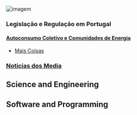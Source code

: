 
<!-- # Energy Commons -->
<!--  **Tools and Information Database for the science, engineering, economics and politics of the Energy Transition** -->

<!--Repository and open database for tutorials, computational tools, software implementions, technical documents, research papers, books and articles on the various aspects of the ongoing energy transition.-->

<!--Repositorio e base de dados aberta para tutoriais, ferramentas computacionais, economia e poltica da Transição Energética
-->

<!-- # Caminhos para um novo modelo energético na Freguesia de São Luís, Odemira-->

<!-- ## Workshop Virtual - 9 Maio -->

![imagem](DSCF6370.JPG "Transição energética em São Luis")


 <!--## The politics of Energy -->
 <!-- ### Modelação e simulação do sistema elétrico da freguesia de São Luis
* [Descarregar o relatório](Relatório_SLuis_Final.pdf)
* [Descarregar a apresentação](Sessão_SLuis_PROSEU_9Maio.pdf)
* Ferramenta de modelação usada: [calliope](https://www.callio.pe/)
* Exemplos de outros casos de estudo: [Galeria de modelos calliope](https://www.callio.pe/model-gallery/)
-->

### Legislação e Regulação em Portugal

#### [Autoconsumo Coletivo e Comunidades de Energia](legislacao-regulamentos.md)

* [Mais Coisas](info-complementar.md)

### [Noticias dos Media](investimentos-media.md)



## Science and Engineering

## Software and Programming
